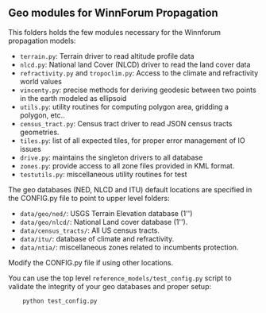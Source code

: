 ## Geo modules for WinnForum Propagation

This folders holds the few modules necessary for the Winnforum propagation
models:

 - `terrain.py`: Terrain driver to read altitude profile data
 - `nlcd.py`: National land Cover (NLCD) driver to read the land cover data
 - `refractivity.py` and `tropoclim.py`: Access to the climate and refractivity world values
 - `vincenty.py`: precise methods for deriving geodesic between two points in the earth
 modeled as ellipsoid
 - `utils.py`: utility routines for computing polygon area, gridding a polygon, etc..
 - `census_tract.py`: Census tract driver to read JSON census tracts geometries.
 - `tiles.py`: list of all expected tiles, for proper error management of IO issues
 - `drive.py`: maintains the singleton drivers to all database
 - `zones.py`: provide access to all zone files provided in KML format.
 - `testutils.py`: miscellaneous utility routines for test

The geo databases (NED, NLCD and ITU) default locations are specified in
the CONFIG.py file to point to upper level folders:

 - `data/geo/ned/`: USGS Terrain Elevation database (1'')
 - `data/geo/nlcd/`: National Land cover database (1'').
 - `data/census_tracts/`: All US census tracts.
 - `data/itu/`: database of climate and refractivity. 
 - `data/ntia/`: miscellaneous zones related to incumbents protection.
 
Modify the CONFIG.py file if using other locations.

You can use the top level `reference_models/test_config.py` script to validate
the integrity of your geo databases and proper setup:

```
    python test_config.py
```
